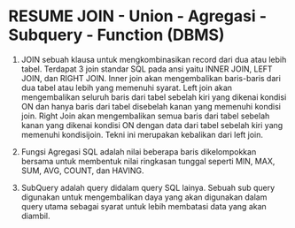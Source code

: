 # RESUME JOIN - Union - Agregasi - Subquery - Function (DBMS)

1. JOIN sebuah klausa untuk mengkombinasikan record dari dua atau lebih tabel. Terdapat 3 join standar SQL pada ansi yaitu INNER JOIN, LEFT JOIN, dan RIGHT JOIN. Inner join akan mengembalikan baris-baris dari dua tabel atau lebih yang memenuhi syarat. Left join akan mengembalikan seluruh baris dari tabel sebelah kiri yang dikenai kondisi ON dan hanya baris dari tabel disebelah kanan yang memenuhi kondisi join. Right Join akan mengembalikan semua baris dari tabel sebelah kanan yang dikenai kondisi ON dengan data dari tabel sebelah kiri yang memenuhi kondisijoin. Tekni ini merupakan kebalikan dari left join.

2. Fungsi Agregasi SQL adalah nilai beberapa baris dikelompokkan bersama untuk membentuk nilai ringkasan tunggal seperti MIN, MAX, SUM, AVG, COUNT, dan HAVING.

3. SubQuery adalah query didalam query SQL lainya. Sebuah sub query digunakan untuk mengembalikan daya yang akan digunakan dalam query utama sebagai syarat untuk lebih membatasi data yang akan diambil.